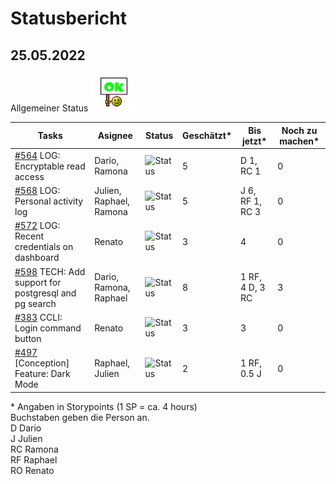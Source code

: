 # Statusbericht
## 25.05.2022

Allgemeiner Status ![Status](https://github.com/RamonaChristen/PSE-Documents/blob/main/public/images/status_ok.jpg?raw=true)


| Tasks       | Asignee   | Status | Geschätzt*  | Bis jetzt*  | Noch zu machen* |
| ----------- | -------   | -------| -----------|----------- | ------|
| [#564](https://github.com/puzzle/cryptopus/issues/564) LOG: Encryptable read access | Dario, Ramona | ![Status](https://img.shields.io/badge/Status-PR-blue) | 5 | D 1, RC 1 | 0 |
| [#568](https://github.com/puzzle/cryptopus/issues/568) LOG: Personal activity log | Julien, Raphael, Ramona    | ![Status](https://img.shields.io/badge/Status-PR-blue)  | 5 | J 6, RF 1, RC 3 | 0 |    
| [#572](https://github.com/puzzle/cryptopus/issues/572) LOG: Recent credentials on dashboard | Renato | ![Status](https://img.shields.io/badge/Status-Done-dark_green) | 3 | 4 | 0 |    
| [#598](https://github.com/puzzle/cryptopus/issues/598) TECH: Add support for postgresql and pg search | Dario, Ramona, Raphael | ![Status](https://img.shields.io/badge/Status-behind_schedule-yellow) | 8 | 1 RF, 4 D, 3 RC | 3 |
| [#383](https://github.com/puzzle/cryptopus/issues/383) CCLI: Login command button | Renato | ![Status](https://img.shields.io/badge/Status-Done-dark_green) | 3 | 3 | 0 |
| [#497](https://github.com/puzzle/cryptopus/issues/497) [Conception] Feature: Dark Mode | Raphael, Julien | ![Status](https://img.shields.io/badge/Status-Done-dark_green) | 2 | 1 RF, 0.5 J | 0 |

\* Angaben in Storypoints (1 SP = ca. 4 hours)  
Buchstaben geben die Person an.  
D Dario  
J Julien  
RC Ramona  
RF Raphael  
RO Renato
